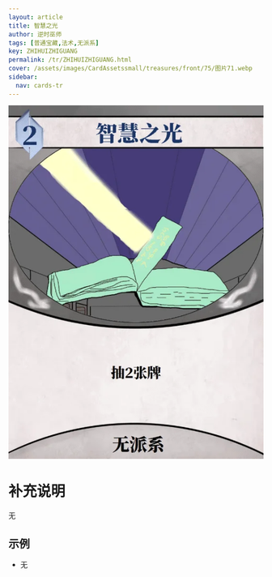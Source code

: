 ```yaml
---
layout: article
title: 智慧之光
author: 逆时巫师
tags: [普通宝藏,法术,无派系]
key: ZHIHUIZHIGUANG
permalink: /tr/ZHIHUIZHIGUANG.html
cover: /assets/images/CardAssetssmall/treasures/front/75/图片71.webp
sidebar:
  nav: cards-tr
---
```

![](/assets/images/CardAssets/treasures/front/75/图片71.webp)

# 补充说明
无


## 示例
* 无